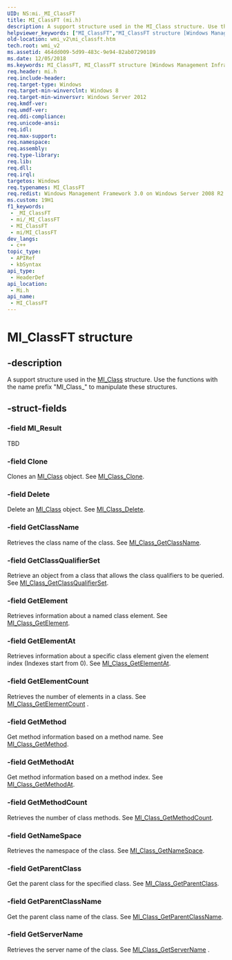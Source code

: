 ```yaml
---
UID: NS:mi._MI_ClassFT
title: MI_ClassFT (mi.h)
description: A support structure used in the MI_Class structure. Use the functions with the name prefix &quot;MI_Class_&quot; to manipulate these structures.
helpviewer_keywords: ["MI_ClassFT","MI_ClassFT structure [Windows Management Infrastructure (MI)]","mi/MI_ClassFT","wmi_v2.mi_classft"]
old-location: wmi_v2\mi_classft.htm
tech.root: wmi_v2
ms.assetid: 464dd009-5d99-483c-9e94-82ab07290189
ms.date: 12/05/2018
ms.keywords: MI_ClassFT, MI_ClassFT structure [Windows Management Infrastructure (MI)], mi/MI_ClassFT, wmi_v2.mi_classft
req.header: mi.h
req.include-header: 
req.target-type: Windows
req.target-min-winverclnt: Windows 8
req.target-min-winversvr: Windows Server 2012
req.kmdf-ver: 
req.umdf-ver: 
req.ddi-compliance: 
req.unicode-ansi: 
req.idl: 
req.max-support: 
req.namespace: 
req.assembly: 
req.type-library: 
req.lib: 
req.dll: 
req.irql: 
targetos: Windows
req.typenames: MI_ClassFT
req.redist: Windows Management Framework 3.0 on Windows Server 2008 R2 with SP1,     Windows 7 with SP1, and Windows Server 2008 with SP2
ms.custom: 19H1
f1_keywords:
 - _MI_ClassFT
 - mi/_MI_ClassFT
 - MI_ClassFT
 - mi/MI_ClassFT
dev_langs:
 - c++
topic_type:
 - APIRef
 - kbSyntax
api_type:
 - HeaderDef
api_location:
 - Mi.h
api_name:
 - MI_ClassFT
---
```


# MI_ClassFT structure


## -description

A support structure used in the <a href="https://docs.microsoft.com/windows/desktop/api/mi/ns-mi-mi_class">MI_Class</a> structure. 
     Use the functions with the name prefix "MI_Class_" to manipulate these structures.

## -struct-fields

### -field MI_Result

TBD

### -field Clone

Clones an <a href="https://docs.microsoft.com/windows/desktop/api/mi/ns-mi-mi_class">MI_Class</a> object. See 
       <a href="https://docs.microsoft.com/previous-versions/windows/desktop/api/mi/nf-mi-mi_class_clone">MI_Class_Clone</a>.

### -field Delete

Delete an <a href="https://docs.microsoft.com/windows/desktop/api/mi/ns-mi-mi_class">MI_Class</a> object. See 
       <a href="https://docs.microsoft.com/previous-versions/windows/desktop/api/mi/nf-mi-mi_class_delete">MI_Class_Delete</a>.

### -field GetClassName

Retrieves the class name of the class. See 
       <a href="https://docs.microsoft.com/previous-versions/windows/desktop/api/mi/nf-mi-mi_class_getclassname">MI_Class_GetClassName</a>.

### -field GetClassQualifierSet

Retrieve an object from a class that allows the class qualifiers to be queried. See 
       <a href="https://docs.microsoft.com/previous-versions/windows/desktop/api/mi/nf-mi-mi_class_getclassqualifierset">MI_Class_GetClassQualifierSet</a>.

### -field GetElement

Retrieves information about a named class element. See 
       <a href="https://docs.microsoft.com/previous-versions/windows/desktop/api/mi/nf-mi-mi_class_getelement">MI_Class_GetElement</a>.

### -field GetElementAt

Retrieves information about a specific class element given the element index (Indexes start from 0). See 
       <a href="https://docs.microsoft.com/previous-versions/windows/desktop/api/mi/nf-mi-mi_class_getelementat">MI_Class_GetElementAt</a>.

### -field GetElementCount

Retrieves the number of elements in a class. See 
       <a href="https://docs.microsoft.com/previous-versions/windows/desktop/api/mi/nf-mi-mi_class_getelementcount">MI_Class_GetElementCount</a> .

### -field GetMethod

Get method information based on a method name. See 
       <a href="https://docs.microsoft.com/previous-versions/windows/desktop/api/mi/nf-mi-mi_class_getmethod">MI_Class_GetMethod</a>.

### -field GetMethodAt

Get method information based on a method index. See 
       <a href="https://docs.microsoft.com/previous-versions/windows/desktop/api/mi/nf-mi-mi_class_getmethodat">MI_Class_GetMethodAt</a>.

### -field GetMethodCount

Retrieves the number of class methods. See 
       <a href="https://docs.microsoft.com/previous-versions/windows/desktop/api/mi/nf-mi-mi_class_getmethodcount">MI_Class_GetMethodCount</a>.

### -field GetNameSpace

Retrieves the namespace of the class. See 
       <a href="https://docs.microsoft.com/previous-versions/windows/desktop/api/mi/nf-mi-mi_class_getnamespace">MI_Class_GetNameSpace</a>.

### -field GetParentClass

Get the parent class for the specified class. See 
       <a href="https://docs.microsoft.com/previous-versions/windows/desktop/api/mi/nf-mi-mi_class_getparentclass">MI_Class_GetParentClass</a>.

### -field GetParentClassName

Get the parent class name of the class. See 
       <a href="https://docs.microsoft.com/previous-versions/windows/desktop/api/mi/nf-mi-mi_class_getparentclassname">MI_Class_GetParentClassName</a>.

### -field GetServerName

Retrieves the server name of the class. See 
       <a href="https://docs.microsoft.com/previous-versions/windows/desktop/api/mi/nf-mi-mi_class_getservername">MI_Class_GetServerName</a> .

